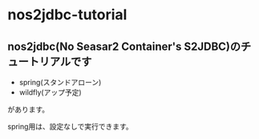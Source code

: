 # nos2jdbc-tutorial
## nos2jdbc(No Seasar2 Container's S2JDBC)のチュートリアルです
* spring(スタンドアローン)
* wildfly(アップ予定)

があります。   

spring用は、設定なしで実行できます。
